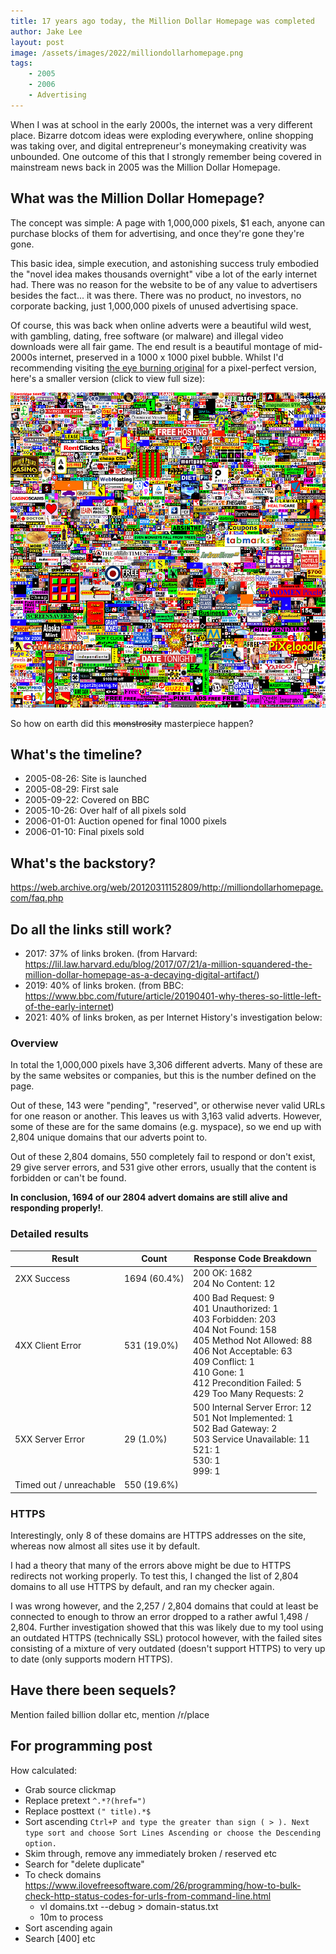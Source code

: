 ```yaml
---
title: 17 years ago today, the Million Dollar Homepage was completed
author: Jake Lee
layout: post
image: /assets/images/2022/milliondollarhomepage.png
tags:
    - 2005
    - 2006
    - Advertising
---
```


When I was at school in the early 2000s, the internet was a very different place. Bizarre dotcom ideas were exploding everywhere, online shopping was taking over, and digital entrepreneur's moneymaking creativity was unbounded. One outcome of this that I strongly remember being covered in mainstream news back in 2005 was the Million Dollar Homepage.

## What was the Million Dollar Homepage?

 The concept was simple: A page with 1,000,000 pixels, $1 each, anyone can purchase blocks of them for advertising, and once they're gone they're gone.

This basic idea, simple execution, and astonishing success truly embodied the "novel idea makes thousands overnight" vibe a lot of the early internet had. There was no reason for the website to be of any value to advertisers besides the fact... it was there. There was no product, no investors, no corporate backing, just 1,000,000 pixels of unused advertising space. 

Of course, this was back when online adverts were a beautiful wild west, with gambling, dating, free software (or malware) and illegal video downloads were all fair game. The end result is a beautiful montage of mid-2000s internet, preserved in a 1000 x 1000 pixel bubble. Whilst I'd recommending visiting [the eye burning original](http://www.milliondollarhomepage.com/) for a pixel-perfect version, here's a smaller version (click to view full size):

[![million dollar homepage](/assets/images/2022/milliondollarhomepage.png)](/assets/images/2022/milliondollarhomepage.png)

So how on earth did this ~~monstrosity~~ masterpiece happen?

## What's the timeline?

* 2005-08-26: Site is launched
* 2005-08-29: First sale
* 2005-09-22: Covered on BBC
* 2005-10-26: Over half of all pixels sold
* 2006-01-01: Auction opened for final 1000 pixels
* 2006-01-10: Final pixels sold

## What's the backstory?

https://web.archive.org/web/20120311152809/http://milliondollarhomepage.com/faq.php

## Do all the links still work?

* 2017: 37% of links broken. (from Harvard: https://lil.law.harvard.edu/blog/2017/07/21/a-million-squandered-the-million-dollar-homepage-as-a-decaying-digital-artifact/)
* 2019: 40% of links broken. (from BBC: https://www.bbc.com/future/article/20190401-why-theres-so-little-left-of-the-early-internet)
* 2021: 40% of links broken, as per Internet History's investigation below:

### Overview 

In total the 1,000,000 pixels have 3,306 different adverts. Many of these are by the same websites or companies, but this is the number defined on the page.

Out of these, 143 were "pending", "reserved", or otherwise never valid URLs for one reason or another. This leaves us with 3,163 valid adverts. However, some of these are for the same domains (e.g. myspace), so we end up with 2,804 unique domains that our adverts point to.

Out of these 2,804 domains, 550 completely fail to respond or don't exist, 29 give server errors, and 531 give other errors, usually that the content is forbidden or can't be found. 

**In conclusion, 1694 of our 2804 advert domains are still alive and responding properly!**.

### Detailed results

| Result | Count | Response Code Breakdown |
| --- | --- | --- |
| 2XX Success | 1694 (60.4%) | 200 OK: 1682<br>204 No Content: 12 |
| 4XX Client Error | 531 (19.0%) | 400 Bad Request: 9<br>401 Unauthorized: 1<br>403 Forbidden: 203<br>404 Not Found: 158<br>405 Method Not Allowed: 88<br>406 Not Acceptable: 63<br>409 Conflict: 1<br>410 Gone: 1<br>412 Precondition Failed: 5<br>429 Too Many Requests: 2 |
| 5XX Server Error | 29 (1.0%) | 500 Internal Server Error: 12<br>501 Not Implemented: 1<br>502 Bad Gateway: 2<br>503 Service Unavailable: 11<br>521: 1<br>530: 1<br>999: 1 |
| Timed out / unreachable | 550 (19.6%) | |

### HTTPS

Interestingly, only 8 of these domains are HTTPS addresses on the site, whereas now almost all sites use it by default. 

I had a theory that many of the errors above might be due to HTTPS redirects not working properly. To test this, I changed the list of 2,804 domains to all use HTTPS by default, and ran my checker again. 

I was wrong however, and the 2,257 / 2,804 domains that could at least be connected to enough to throw an error dropped to a rather awful 1,498 / 2,804. Further investigation showed that this was likely due to my tool using an outdated HTTPS (technically SSL) protocol however, with the failed sites consisting of a mixture of very outdated (doesn't support HTTPS) to very up to date (only supports modern HTTPS).

## Have there been sequels?

Mention failed billion dollar etc, mention /r/place

## For programming post

How calculated:
* Grab source clickmap
* Replace pretext `^.*?(href=")`
* Replace posttext `(" title).*$`
* Sort ascending `Ctrl+P and type the greater than sign ( > ). Next type sort and choose Sort Lines Ascending or choose the Descending option.`
* Skim through, remove any immediately broken / reserved etc
* Search for "delete duplicate"
* To check domains https://www.ilovefreesoftware.com/26/programming/how-to-bulk-check-http-status-codes-for-urls-from-command-line.html
    * vl domains.txt --debug > domain-status.txt
    * 10m to process
* Sort ascending again
* Search [400] etc
